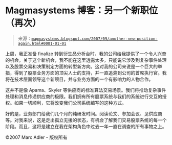 <!--yml

分类：未分类

日期：2024-05-18 05:07:43

-->

# Magmasystems 博客：另一个新职位（再次）

> 来源：[`magmasystems.blogspot.com/2007/09/another-new-position-again.html#0001-01-01`](http://magmasystems.blogspot.com/2007/09/another-new-position-again.html#0001-01-01)

上周，我正准备 finalize 转到衍生品分析台时，我的公司给我提供了一个令人兴奋的机会。关于这个新机会，我不能在这里透露太多，只能说它涉及到复杂事件处理以及股票交易和决策制定方面的转型新方向。这对我的公司来说是一个巨大的举措，得到了股票业务方面的顶尖人士的支持，并一直追溯到公司的首席执行官。我将在技术层面领导这个新项目，并与业务方面的一个有影响力的人物合作。

这并不是像 Apama、Skyler 等供应商的标准算法交易场景。我们将推动复杂事件处理和消息传递供应商的极限。我们拥有所有股票系统与我们的系统进行交互的授权。如果一切顺利，它将改变我们公司系统编写的这种方式。

好的是，业务部门给我们几个月的纯研发时间。阅读论文、参加会议、见供应商等。对我来说，这是走出孤立无援的状态，有机会了解我们交易股票系统的每一个阶段。而且，这将是建立在我在架构角色中过去一年一直在调查的所有事物之上。

©2007 Marc Adler - 版权所有
